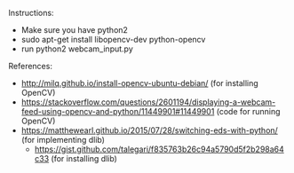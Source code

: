 Instructions:
- Make sure you have python2
- sudo apt-get install libopencv-dev python-opencv
- run python2 webcam_input.py

References:
- http://milq.github.io/install-opencv-ubuntu-debian/ (for installing OpenCV)
- https://stackoverflow.com/questions/2601194/displaying-a-webcam-feed-using-opencv-and-python/11449901#11449901 (code for running OpenCV)
- https://matthewearl.github.io/2015/07/28/switching-eds-with-python/ (for implementing dlib)
  - https://gist.github.com/talegari/f835763b26c94a5790d5f2b298a64c33 (for installing dlib)
